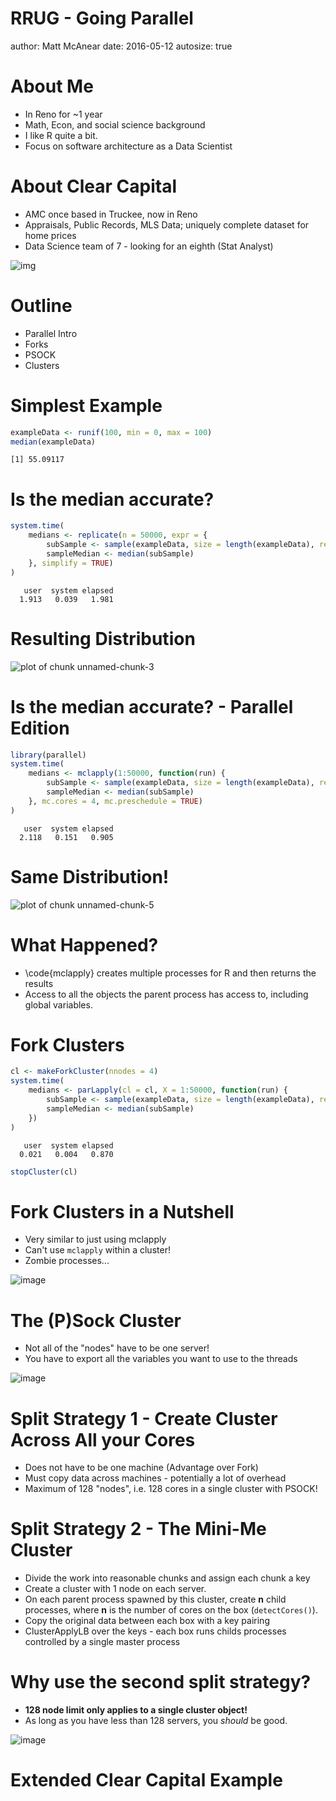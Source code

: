 RRUG - Going Parallel
========================================================
author: Matt McAnear
date: 2016-05-12
autosize: true


About Me
========================================================

- In Reno for ~1 year
- Math, Econ, and social science background
- I like R quite a bit.
- Focus on software architecture as a Data Scientist

About Clear Capital
==================================================
* AMC once based in Truckee, now in Reno
* Appraisals, Public Records, MLS Data; uniquely complete dataset for home prices
* Data Science team of 7 - looking for an eighth (Stat Analyst)

![img](cc.jpg)

Outline
========================================================

- Parallel Intro
- Forks
- PSOCK
- Clusters


Simplest Example
========================================================


```r
exampleData <- runif(100, min = 0, max = 100)
median(exampleData)
```

```
[1] 55.09117
```

Is the median accurate?
==================================================


```r
system.time(
    medians <- replicate(n = 50000, expr = {
        subSample <- sample(exampleData, size = length(exampleData), replace = TRUE)
        sampleMedian <- median(subSample)
    }, simplify = TRUE)
)
```

```
   user  system elapsed 
  1.913   0.039   1.981 
```

Resulting Distribution
==================================================

![plot of chunk unnamed-chunk-3](rrug_pres-figure/unnamed-chunk-3-1.png)



Is the median accurate? - Parallel Edition
==================================================


```r
library(parallel)
system.time(
    medians <- mclapply(1:50000, function(run) {
        subSample <- sample(exampleData, size = length(exampleData), replace = TRUE)
        sampleMedian <- median(subSample)
    }, mc.cores = 4, mc.preschedule = TRUE)
)
```

```
   user  system elapsed 
  2.118   0.151   0.905 
```

Same Distribution!
==================================================

![plot of chunk unnamed-chunk-5](rrug_pres-figure/unnamed-chunk-5-1.png)

What Happened?
==================================================
- \code{mclapply} creates multiple processes for R and then returns the results
- Access to all the objects the parent process has access to, including global variables.

Fork Clusters
==================================================

```r
cl <- makeForkCluster(nnodes = 4)
system.time(
    medians <- parLapply(cl = cl, X = 1:50000, function(run) {
        subSample <- sample(exampleData, size = length(exampleData), replace = TRUE)
        sampleMedian <- median(subSample)
    })
)
```

```
   user  system elapsed 
  0.021   0.004   0.870 
```

```r
stopCluster(cl)
```


Fork Clusters in a Nutshell
==================================================
* Very similar to just using mclapply
* Can't use `mclapply` within a cluster!
* Zombie processes...

![image](fork-03.jpg)


The (P)Sock Cluster
==================================================
* Not all of the "nodes" have to be one server!
* You have to export all the variables you want to use to the threads

![image](socks.jpg)


Split Strategy 1 - Create Cluster Across All your Cores
==================================================
* Does not have to be one machine (Advantage over Fork)
* Must copy data across machines - potentially a lot of overhead
* Maximum of 128 "nodes", i.e. 128 cores in a single cluster with PSOCK!


Split Strategy 2 - The Mini-Me Cluster
==================================================
* Divide the work into reasonable chunks and assign each chunk a key
* Create a cluster with 1 node on each server.
* On each parent process spawned by this cluster, create **n** child processes,
where **n** is the number of cores on the box (`detectCores()`).
* Copy the original data between each box with a key pairing
* ClusterApplyLB over the keys - each box runs childs processes controlled by a single master process


Why use the second split strategy?
==================================================

- **128 node limit only applies to a single cluster object!**
- As long as you have less than 128 servers, you *should* be good.

![image](minime.jpg)

Extended Clear Capital Example
==================================================



